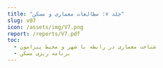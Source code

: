 ```yaml
---
title: "جلد ۷: مطالعات معماری و مسکن"
slug: v07
icon: /assets/img/V7.png
report: /reports/V7.pdf
toc:
  - شناخت معماری در رابطه با شهر و محیط پیرامون
  - برنامه ریزی مسکن
---
```

